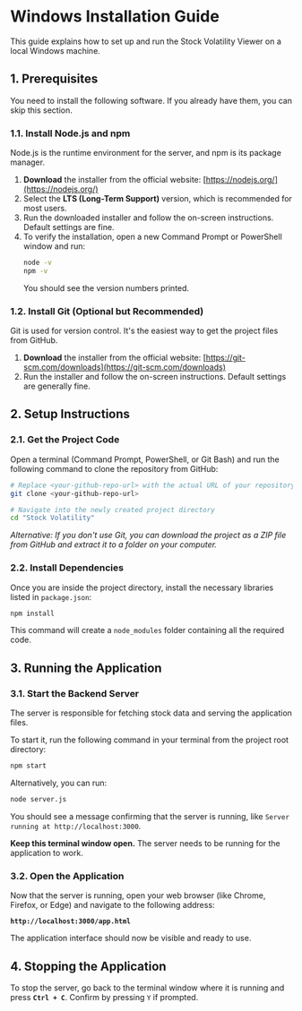 # Windows Installation Guide

This guide explains how to set up and run the Stock Volatility Viewer on a local Windows machine.

## 1. Prerequisites

You need to install the following software. If you already have them, you can skip this section.

### 1.1. Install Node.js and npm

Node.js is the runtime environment for the server, and npm is its package manager.

1.  **Download** the installer from the official website: [https://nodejs.org/](https://nodejs.org/)
2.  Select the **LTS (Long-Term Support)** version, which is recommended for most users.
3.  Run the downloaded installer and follow the on-screen instructions. Default settings are fine.
4.  To verify the installation, open a new Command Prompt or PowerShell window and run:
    ```bash
    node -v
    npm -v
    ```
    You should see the version numbers printed.

### 1.2. Install Git (Optional but Recommended)

Git is used for version control. It's the easiest way to get the project files from GitHub.

1.  **Download** the installer from the official website: [https://git-scm.com/downloads](https://git-scm.com/downloads)
2.  Run the installer and follow the on-screen instructions. Default settings are generally fine.

## 2. Setup Instructions

### 2.1. Get the Project Code

Open a terminal (Command Prompt, PowerShell, or Git Bash) and run the following command to clone the repository from GitHub:

```bash
# Replace <your-github-repo-url> with the actual URL of your repository
git clone <your-github-repo-url>

# Navigate into the newly created project directory
cd "Stock Volatility"
```

*Alternative: If you don't use Git, you can download the project as a ZIP file from GitHub and extract it to a folder on your computer.*

### 2.2. Install Dependencies

Once you are inside the project directory, install the necessary libraries listed in `package.json`:

```bash
npm install
```
This command will create a `node_modules` folder containing all the required code.

## 3. Running the Application

### 3.1. Start the Backend Server

The server is responsible for fetching stock data and serving the application files.

To start it, run the following command in your terminal from the project root directory:

```bash
npm start
```

Alternatively, you can run:

```bash
node server.js
```

You should see a message confirming that the server is running, like `Server running at http://localhost:3000`.

**Keep this terminal window open.** The server needs to be running for the application to work.

### 3.2. Open the Application

Now that the server is running, open your web browser (like Chrome, Firefox, or Edge) and navigate to the following address:

**`http://localhost:3000/app.html`**

The application interface should now be visible and ready to use.

## 4. Stopping the Application

To stop the server, go back to the terminal window where it is running and press **`Ctrl + C`**. Confirm by pressing `Y` if prompted.
